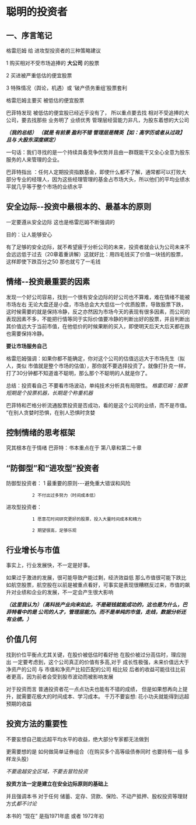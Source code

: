 # 聪明的投资者

## 一、序言笔记

 格雷厄姆 给 进攻型投资者的三种策略建议

 1 购买相对不受市场追捧的 **大公司** 的股票

 2 买进被严重低估的便宜股票

 3 特殊情况（舆论，机遇）或 ‘破产债务重组’股票套利

 格雷厄姆主要买 被低估的便宜股票

 巴菲特发现 被低估的便宜股已经近乎没有了， 所以重点要去找 相对不受追捧的大公司，要去找那些 业务明了 业绩优秀 管理层经营能力非凡，为股东着想的大公司

***（我的总结）***
***（就是 有前景 盈利不错 管理层是精英【如：高学历或者从过政】 且与 大股东深度绑定）***

一句话：我们寻找的是一个持续具备竞争优势并且由一群既能干又全心全意为股东服务的人来管理的企业。


巴菲特指出 ：任何人定期投资指数基金，即使什么都不了解，通常都可以打败大部分专业的经理人，因为这些经理管理的基金占市场大头，所以他们的平均业绩水平就几乎等于整个市场的业绩水平

## 安全边际--投资中最根本的、最基本的原则

一定要遵从安全边际   这也是格雷厄姆不断强调的

目的：让人能够安心 

有了足够的安全边际，就不希望疲于分析公司的未来，投资者就会认为公司未来不会远远低于过去（20章着重讲解）这就好比：用四毛钱买了价值一块钱的股票，这样即使下跌百分之50 那也就亏了一毛钱

## 情绪--投资最重要的因素

发现一个好公司容易，找到一个很有安全边际的好公司也不算难，难在情绪不能被市场左右
无论大盘还是小盘，市场总会大大低估一个优质股票，导致股票下跌，这时候需要的就是保持冷静，反之亦然因为市场今天的表现有很多因素，而公司的表现因素不多，不能把行情等同于实际价值要冷静的判断出好的股票，并且判断出其价值远大于当前市值，在他低价的时候果断的买入，即使明天后天大后天都在跌也需要保持冷静。

**要让市场服务自己**

格雷厄姆强调：如果你都不能确定，你对这个公司的估值远远大于市场先生（拟人，类似 市值就是整个市场的估值），那你就不要选择投资了。就像打扑克一样，打了30分钟都不知道谁不聪明，那么那个不聪明的人就是你了。

总结：投资看自己 不要看市场波动，单纯技术分析具有局限性。
*格雷厄姆：股票 短期是个投票机器，长期是个称重机器*

巴菲特和芒格分析流通股票投资是否成功，看的是这个公司的业绩，而不是市值。
“在别人贪婪时恐惧，在别人恐惧时贪婪

## 控制情绪的思考框架

究其根本在于情绪
巴菲特：书本重点在于 第八章和第二十章


## “防御型”和“进攻型”投资者

防御型投资者： 
              1 最重要的原则---避免重大错误和风险

              2 不付出过多努力（时间成本低）

进攻型投资者： 
  
              1 愿意花时间研究更好的股票，投入大量时间成本和精力
             
              2 期望很高，足够乐观


## 行业增长与市值

事实上，行业发展快，不一定是好事。

如果过于激进的发展，很可能导致产能过剩，经济效益低 那么市值很可能下跌比如航空股票，航空股在以前是被重点看好，可事实是表现很糟糕反过来，市值的飙升对业绩和企业的发展，不一定会产生很大影响

***（这里我认为）（高科技产业向来如此，不是砸钱就能成功的，这也是为什么，巴菲特看中的是 公司的人才，管理层能力。而不是单纯的市值，走线，数据分析还有业绩。）***

## 价值几何

找到价位平衡点尤其关键，在股价被低估时看好他 在股价被过分高估时，理应抛出
一定要考虑到，这个公司真正的价值有多高,对于 成长性极强，未来价值远大于净资产的公司 与 市值和净资产比较匹配的公司 相比较 后者的收益可能往往比前者更高，因为前者会受到股市波动而被影响发展

对于投资而言 普通投资者花一点点功夫也能有不错的成绩， 但是如果想再向上提升，就需要花极大的时间成本、学习成本。 千万不要妄想: 花小功夫就能得到远超预期的收益

## 投资方法的重要性

不要妄想自己能远超平均水平的收益，绝大部分专家都无法做到

更需要想的是 
如何做简单证券组合（在购买多个高等级债券同时 也要持有一组 多样龙头股）

*不要逾越安全区域，不要去冒险投资*

**投资方法一定是建立在安全边际原则的基础上**

并且强调本书 对于任何 储蓄、定存、贷款、保险、不动产抵押、股权投资等理财方式*都不讨论* 

本书的 “现在” 是指1971年底 或者 1972年初











